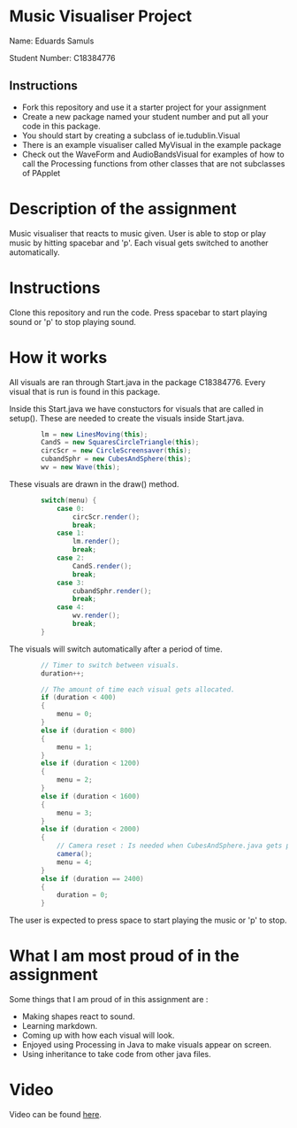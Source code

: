 # Music Visualiser Project

Name: Eduards Samuls

Student Number: C18384776

## Instructions
- Fork this repository and use it a starter project for your assignment
- Create a new package named your student number and put all your code in this package.
- You should start by creating a subclass of ie.tudublin.Visual
- There is an example visualiser called MyVisual in the example package
- Check out the WaveForm and AudioBandsVisual for examples of how to call the Processing functions from other classes that are not subclasses of PApplet

# Description of the assignment
Music visualiser that reacts to music given. 
User is able to stop or play music by hitting spacebar and 'p'. 
Each visual gets switched to another automatically.

# Instructions
Clone this repository and run the code. 
Press spacebar to start playing sound or 'p' to stop playing sound.

# How it works
All visuals are ran through Start.java in the package C18384776.
Every visual that is run is found in this package.

Inside this Start.java we have constuctors for visuals that are called in setup().
These are needed to create the visuals inside Start.java.

```Java
        lm = new LinesMoving(this);
        CandS = new SquaresCircleTriangle(this);
        circScr = new CircleScreensaver(this);
        cubandSphr = new CubesAndSphere(this);
        wv = new Wave(this);
```

These visuals are drawn in the draw() method.
```Java
        switch(menu) {
            case 0:
                circScr.render();
                break;
            case 1:
                lm.render();
                break;
            case 2:
                CandS.render();
                break;
            case 3:
                cubandSphr.render();
                break;
            case 4:
                wv.render();
                break;
        }
```

The visuals will switch automatically after a period of time.
```Java
        // Timer to switch between visuals.
        duration++;

        // The amount of time each visual gets allocated.
        if (duration < 400)
        {
            menu = 0;
        }
        else if (duration < 800)
        {
            menu = 1;
        }
        else if (duration < 1200)
        {
            menu = 2;
        }
        else if (duration < 1600)
        {
            menu = 3;
        }
        else if (duration < 2000)
        {
            // Camera reset : Is needed when CubesAndSphere.java gets played.
            camera();
            menu = 4;
        }
        else if (duration == 2400)
        {
            duration = 0;
        }
```

The user is expected to press space to start playing the music or 'p' to stop.

# What I am most proud of in the assignment
Some things that I am proud of in this assignment are : 
- Making shapes react to sound.
- Learning markdown.
- Coming up with how each visual will look.
- Enjoyed using Processing in Java to make visuals appear on screen.
- Using inheritance to take code from other java files.

# Video
Video can be found [here](https://vimeo.com/417818769).

